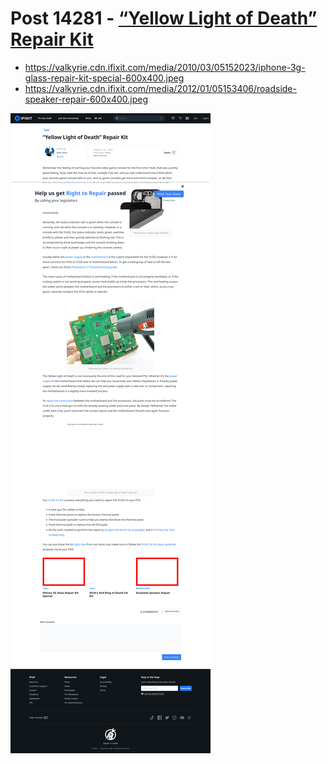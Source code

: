 # Post 14281 - [&#8220;Yellow Light of Death&#8221; Repair Kit](https://www.ifixit.com/News/14281/yellow-light-of-death-repair-kit)

- https://valkyrie.cdn.ifixit.com/media/2010/03/05152023/iphone-3g-glass-repair-kit-special-600x400.jpeg
- https://valkyrie.cdn.ifixit.com/media/2012/01/05153406/roadside-speaker-repair-600x400.jpeg

![screencap](screenshots/ce960c45-3d1a-4922-bd34-562badf5fd5a.png)
